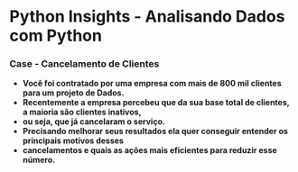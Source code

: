 # Python Insights - Analisando Dados com Python
    
  ### Case - Cancelamento de Clientes
    
   * **Você foi contratado por uma empresa com mais de 800 mil clientes para um projeto de Dados.**
   * **Recentemente a empresa percebeu que da sua base total de clientes, a maioria são clientes inativos,**
   * **ou seja, que já cancelaram o serviço.**
   * **Precisando melhorar seus resultados ela quer conseguir entender os principais motivos desses**
   * **cancelamentos e quais as ações mais eficientes para reduzir esse número.**
